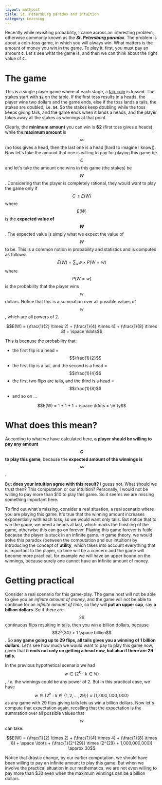 ```yaml
---
layout: mathpost
title: St. Petersburg paradox and intuition
category: Learning
---
```


Recently while revisiting probability, I came across an interesting problem, otherwise commonly known as the **_St. Petersburg paradox_**. The problem is about a coin-toss game, in which you will always win. What matters is the amount of money you win in the game. To play it, first, you must pay an amount **`C`**. Let's see what the game is, and then we can think about the right value of **`C`**.

# The game
This is a single player game where at each stage, a [fair coin](https://en.wikipedia.org/wiki/Fair_coin) is tossed. The stakes start with **`$2`** on the table. If the first toss results in a heads, the player wins two dollars and the game ends, else if the toss lands a tails, the stakes are doubled, i.e. **`$4`**. So the stakes keep doubling while the toss keeps giving tails, and the game ends when it lands a heads, and the player takes away all the stakes as winnings at that point.

Clearly, the **minimum amount** you can win is **$2** (first toss gives a heads), while the **maximum amount** is $$\infty$$ (no toss gives a head, then the last one is a head [hard to imagine I know]). Now let's take the amount that one is willing to pay for playing this game be $$C$$ and let's take the amount one wins in this game (the stakes) be $$W$$. Considering that the player is completely rational, they would want to play the game only if $$C \leq E(W)$$ where $$E(W)$$ is the **expected value of $$W$$**. The expected value is simply what we expect the value of $$W$$ to be. This is a common notion in probability and statistics and is computed as follows:
$$E(W) = \sum_{w}{w \times P(W = w)}$$ where $$P(W = w)$$ is the probability that the player wins $$w$$ dollars. Notice that this is a summation over all possible values of $$w$$, which are all powers of 2.

$$E(W) = (\frac{1}{2} \times 2) + (\frac{1}{4} \times 4) + (\frac{1}{8} \times 8) + \space \ldots$$

This is because the probability that:
- the first flip is a head  = $$\frac{1}{2}$$
- the first flip is a tail, and the second is a head  = $$\frac{1}{4}$$
- the first two flips are tails, and the third is a head  = $$\frac{1}{8}$$
- and so on ...

$$E(W) = 1 + 1 + 1 + \space \ldots = \infty$$

# What does this mean?
According to what we have calculated here, **a player should be willing to pay any amount $$C$$ to play this game**, because the **expected amount of the winnings is $$\infty$$**.

But **does your intuition agree with this result?** I guess not. What should we trust then? This computation or our intuition? Personally, I would not be willing to pay more than $10 to play this game. So it seems we are missing something important here.

To find out what's missing, consider a real situation, a real scenario where you are playing this game. It's true that the winning amount increases exponentially with each toss, so we would want only tails. But notice that to win the game, we need a heads at last, which marks the finishing of the game, otherwise this can go on forever. Playing this game forever is futile because the player is stuck in an infinite game. In game theory, we would solve this paradox (between the computation and our intuition) by introducing the concept of **utility**, which takes into account everything that is important to the player, so time will be a concern and the game will become more practical, for example we will have an upper bound on the winnings, because surely one cannot have an infinite amount of money.

# Getting practical
Consider a real scenario for this game-play. The game host will not be able to give you an *infinite amount of money*, and the game will not be able to continue for an *infinite amount of time*, so they will **put an upper cap**, say **a billion dollars**. So if there are $$29$$ continuous flips resulting in tails, then you win a billion dollars, because $$2^{30} > 1 \space billion$$. So **any game going up to 29 flips, all tails gives you a winning of 1 billion dollars**. Let's see how much we would want to pay to play this game now, given that **it ends not only on getting a head now, but also if there are 29 tails**.

In the previous hypothetical scenario we had $$w \in \{2^k : k \in \mathbb{N}\}$$, *i.e.* the winnings could be any power of 2. But in this practical case, we have $$w \in \{2^k : k \in \{1, 2, ..., 29\}\} \cup \{1,000,000,000\}$$ as any game with 29 flips giving tails lets us win a billion dollars. Now let's compute that expectation again, recalling that the expectation is the summation over all possible values that $$w$$ can take.

$$E(W) = (\frac{1}{2} \times 2) + (\frac{1}{4} \times 4) + (\frac{1}{8} \times 8) + \space \ldots + (\frac{1}{2^{29}} \times (2^{29} + 1,000,000,000)) \approx 30$$

Notice that drastic change, by our earlier computation, we should have been willing to pay an infinite amount to play this game. But when we involve the practical situation in our mathematics, we are not even willing to pay more than $30 even when the maximum winnings can be a billion dollars.
